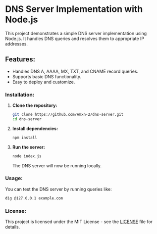 
# DNS Server Implementation with Node.js

This project demonstrates a simple DNS server implementation using Node.js. It handles DNS queries and resolves them to appropriate IP addresses.

## Features:
- Handles DNS A, AAAA, MX, TXT, and CNAME record queries.
- Supports basic DNS functionality.
- Easy to deploy and customize.


### Installation:

1. **Clone the repository:**

   ```bash
   git clone https://github.com/Amxn-2/dns-server.git
   cd dns-server
   ```

2. **Install dependencies:**

   ```bash
   npm install
   ```

3. **Run the server:**

   ```bash
   node index.js
   ```

   The DNS server will now be running locally.

### Usage:

You can test the DNS server by running queries like:

```bash
dig @127.0.0.1 example.com
```

### License:
This project is licensed under the MIT License - see the [LICENSE](LICENSE) file for details.

